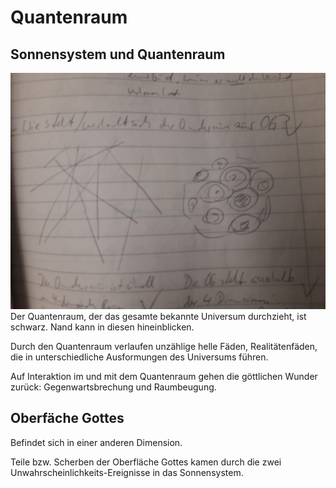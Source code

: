 # Quantenraum

## Sonnensystem und Quantenraum

![image](/images/welten.jpg)Der Quantenraum, der das gesamte bekannte Universum durchzieht, ist schwarz. Nand kann in diesen hineinblicken.

Durch den Quantenraum verlaufen unzählige helle Fäden, Realitätenfäden, die in unterschiedliche Ausformungen des Universums führen.

Auf Interaktion im und mit dem Quantenraum gehen die göttlichen Wunder zurück: Gegenwartsbrechung und Raumbeugung.

## Oberfäche Gottes

Befindet sich in einer anderen Dimension.

Teile bzw. Scherben der Oberfläche Gottes kamen durch die zwei Unwahrscheinlichkeits-Ereignisse in das Sonnensystem.

